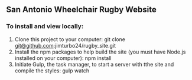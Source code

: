 ## San Antonio Wheelchair Rugby Website

### To install and view locally:
1. Clone this project to your computer: git clone git@github.com:jimturbo24/rugby_site.git
2. Install the npm packages to help build the site (you must have Node.js installed on your computer): npm install
3. Initiate Gulp, the task manager, to start a server with tthe site and compile the styles: gulp watch